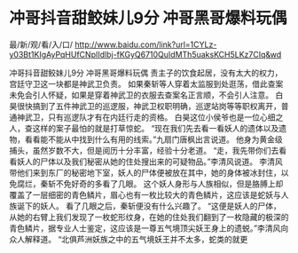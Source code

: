 # 冲哥抖音甜鲛妹儿9分 冲哥黑哥爆料玩偶

最/新/观/看/入/口/ http://www.baidu.com/link?url=1CYLz-y03Bt1KIgAyPqHUfCNpIIdlbj-fKGyQ6710QuIdMTh5uaksKCH5LKz7CIq&wd

冲哥抖音甜鲛妹儿9分 冲哥黑哥爆料玩偶
责主子的饮食起居，没有太大的权力，宫廷守卫这一块都是神武卫负责。
    如果秦斩等人穿着太监服到处逛荡，借此查案未免会引人怀疑，如果是穿着神武卫的衣服去查案名正言顺，不会引人注意。
    白昊很快搞到了五件神武卫的巡逻服，神武卫权职明确，巡逻站岗等等职权离开，普通神武卫，只有巡逻队才有在内廷行走的资格。
    白昊这位小侯爷也是一位心细之人，查这样的案子最怕的就是打草惊蛇。
    “现在我们先去看一看妖人的遗体以及遗物，看看能不能从中找到什么有用的线索。”九扇门唐枫出言说道。
    他身为黄金级捕头，虽然岁数不大，但是阅历十分丰富，经验十分老道。
    “走，我先带你们去看看妖人的尸体以及我们秘密从她的住处搜出来的可疑物品。”李清风说道。
    李清风带他们来到东厂的秘密地下室，妖人的尸体便被放在其中，她的身体被冰封住，以免腐烂，秦斩不免好奇的多看了几眼。
    这个妖人身形与人族相似，但是胳膊上却覆盖了一层细密的青色鳞片，眉心也有一枚比较大的青色鳞片，这应该是蛇妖与人族诞下的妖人。
    看了几眼之后，秦斩便没有什么兴趣了。
    “这便是妖人的尸体，从她的右臂上我们发现了一枚蛇形纹身，在她的住处我们翻到了一枚隐藏的极深的青色鳞片，据专业人士鉴定，这应该是一尊五气境顶尖妖王身上的遗蜕。”李清风向众人解释道。
    “北俱芦洲妖族之中的五气境妖王并不太多，蛇类的就更
